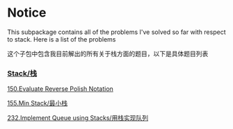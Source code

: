 # Notice
This subpackage contains all of the problems I've solved so far with respect to stack. Here is a list of the problems

这个子包中包含我目前解出的所有关于栈方面的题目，以下是具体题目列表

### [Stack/栈](https://github.com/cartoonYu/LeetCodeSolution/blob/master/Solution/src/Stack)
[150.Evaluate Reverse Polish Notation](https://github.com/cartoonYu/LeetCodeSolution/blob/master/Solution/src/Stack/Solution150.java)

[155.Min Stack/最小栈](https://github.com/cartoonYu/LeetCodeSolution/blob/master/Solution/src/Stack/Solution155.java)

[232.Implement Queue using Stacks/用栈实现队列](https://github.com/cartoonYu/LeetCodeSolution/blob/master/Solution/src/Stack/Solution232.java)
